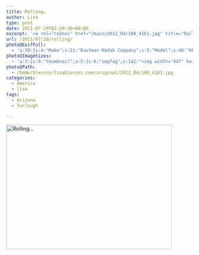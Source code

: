 ```yaml
---
title: Rolling…
author: Lisa
type: post
date: 2011-07-20T02:29:10+00:00
excerpt: '<a rel="rokbox" href="/main/2012_04/100_4161.jpg" title="Rolling..."><img width="447" height="335" alt="Rolling..." src="/thumbnail/2012_04/100_4161.jpg" class="photoQexcerpt photoQLinkImg" /></a>'
url: /2011/07/20/rolling/
photoQExifFull:
  - 'a:39:{s:4:"Make";s:21:"Eastman Kodak Company";s:5:"Model";s:40:"KODAK EASYSHARE C813 ZOOM DIGITAL CAMERA";s:11:"Orientation";s:17:"1: Normal (0 deg)";s:11:"xResolution";s:27:"480 dots per ResolutionUnit";s:11:"yResolution";s:27:"480 dots per ResolutionUnit";s:14:"ResolutionUnit";s:4:"Inch";s:8:"Software";s:40:"KODAK EASYSHARE C813 ZOOM DIGITAL CAMERA";s:12:"ExposureTime";s:16:"3858/1000000 sec";s:7:"FNumber";s:5:"f/2.7";s:15:"ExposureProgram";s:7:"Program";s:15:"ISOSpeedRatings";s:2:"80";s:11:"ExifVersion";s:12:"version 2.21";s:16:"DateTimeOriginal";s:19:"2011:07:20 03:29:10";s:17:"DateTimedigitized";s:19:"2011:07:20 03:29:10";s:17:"ShutterSpeedValue";s:9:"1/257 sec";s:13:"ApertureValue";s:5:"f/2.7";s:17:"ExposureBiasValue";s:4:"0 EV";s:16:"MaxApertureValue";s:5:"f/2.7";s:12:"MeteringMode";s:13:"Multi-Segment";s:11:"LightSource";s:15:"Unknown or Auto";s:5:"Flash";s:8:"No Flash";s:11:"FocalLength";s:4:"6 mm";s:15:"FlashPixVersion";s:9:"version 1";s:10:"ColorSpace";s:4:"sRGB";s:14:"ExifImageWidth";s:11:"3296 pixels";s:15:"ExifImageHeight";s:11:"2472 pixels";s:13:"ExposureIndex";s:2:"80";s:13:"SensingMethod";s:35:"Unknown: One Chip Color Area Sensor";s:10:"FileSource";s:20:"Digital Still Camera";s:9:"SceneType";s:21:"Directly Photographed";s:12:"ExposureMode";s:1:"0";s:12:"WhiteBalance";s:1:"0";s:16:"DigitalZoomRatio";s:1:"0";s:16:"SceneCaptureMode";s:1:"0";s:11:"GainControl";s:1:"0";s:8:"Contrast";s:1:"0";s:10:"Saturation";s:1:"0";s:9:"Sharpness";s:1:"0";s:20:"FocalLength35mmEquiv";s:0:"";}'
photoQImageSizes:
  - 'a:3:{s:9:"thumbnail";a:5:{s:6:"imgTag";s:142:"<img width="447" height="335" alt="Rolling..." src="/thumbnail/2012_04/100_4161.jpg" class="PhotoQImg" />";s:6:"imgUrl";s:68:"/thumbnail/2012_04/100_4161.jpg";s:7:"imgPath";s:71:"/home/blevins/lisablevins.com/thumbnail/2012_04/100_4161.jpg";s:8:"imgWidth";s:3:"447";s:9:"imgHeight";s:3:"335";}s:4:"main";a:5:{s:6:"imgTag";s:137:"<img width="700" height="525" alt="Rolling..." src="/main/2012_04/100_4161.jpg" class="PhotoQImg" />";s:6:"imgUrl";s:63:"/main/2012_04/100_4161.jpg";s:7:"imgPath";s:66:"/home/blevins/lisablevins.com/main/2012_04/100_4161.jpg";s:8:"imgWidth";s:3:"700";s:9:"imgHeight";s:3:"525";}s:8:"original";a:5:{s:6:"imgTag";s:143:"<img width="3296" height="2472" alt="Rolling..." src="/original/2012_04/100_4161.jpg" class="PhotoQImg" />";s:6:"imgUrl";s:67:"/original/2012_04/100_4161.jpg";s:7:"imgPath";s:70:"/home/blevins/lisablevins.com/original/2012_04/100_4161.jpg";s:8:"imgWidth";s:4:"3296";s:9:"imgHeight";s:4:"2472";}}'
photoQPath:
  - /home/blevins/lisablevins.com/original/2012_04/100_4161.jpg
categories:
  - America
  - lisa
tags:
  - Arizona
  - furlough

---
```

<a rel="lightbox" href="/main/2012_04/100_4161.jpg" title="Rolling..."><img width="447" height="335" alt="Rolling..." src="/thumbnail/2012_04/100_4161.jpg" class="photoQcontent photoQLinkImg" /></a>

<div class="photoQDescr">
</div>